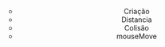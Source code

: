 <div align="center">
  
<ul style="list-style-type: circle;">
  <li>Criação</li>
  <li>Distancia</li>
  <li>Colisão</li>
  <li>mouseMove</li>
</ul>

</div>
